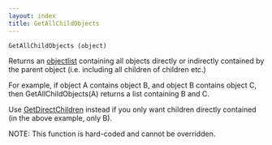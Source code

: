 ```yaml
---
layout: index
title: GetAllChildObjects
---
```


    GetAllChildObjects (object)

Returns an [objectlist](../types/objectlist.html) containing all objects directly or indirectly contained by the parent object (i.e. including all children of children etc.)

For example, if object A contains object B, and object B contains object C, then GetAllChildObjects(A) returns a list containing B and C.

Use [GetDirectChildren](getdirectchildren.html) instead if you only want children directly contained (in the above example, only B).

NOTE: This function is hard-coded and cannot be overridden.
